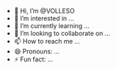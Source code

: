 - 👋 Hi, I’m @VOLLESO
- 👀 I’m interested in ...
- 🌱 I’m currently learning ...
- 💞️ I’m looking to collaborate on ...
- 📫 How to reach me ...
- 😄 Pronouns: ...
- ⚡ Fun fact: ...

<!---
VOLLESO/VOLLESO is a ✨ special ✨ repository because its `README.md` (this file) appears on your GitHub profile.
You can click the Preview link to take a look at your changes.
--->
